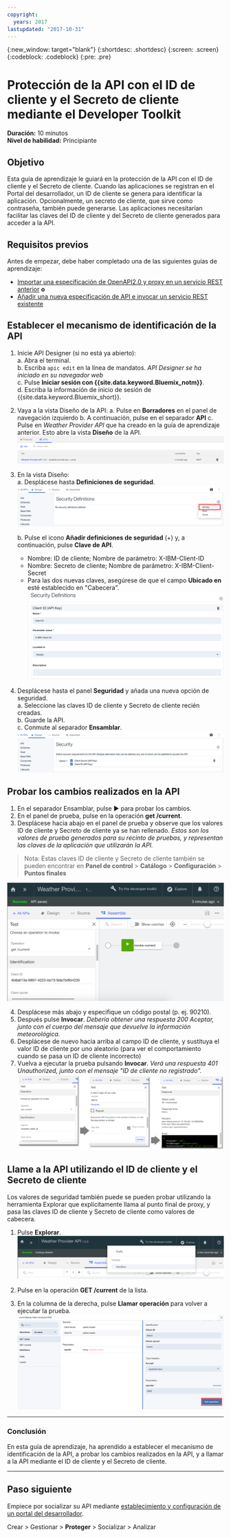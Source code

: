 ```yaml
---
copyright:
  years: 2017
lastupdated: "2017-10-31"
---
```


{:new_window: target="blank"}
{:shortdesc: .shortdesc}
{:screen: .screen}
{:codeblock: .codeblock}
{:pre: .pre}

# Protección de la API con el ID de cliente y el Secreto de cliente mediante el Developer Toolkit


**Duración:** 10 minutos  
**Nivel de habilidad:** Principiante


## Objetivo

Esta guía de aprendizaje le guiará en la protección de la API con el ID de cliente y el Secreto de cliente. Cuando las aplicaciones se registran en el Portal del desarrollador, un ID de cliente se genera para identificar la aplicación. Opcionalmente, un secreto de cliente, que sirve como contraseña, también puede generarse. Las aplicaciones necesitarían facilitar las claves del ID de cliente y del Secreto de cliente generados para acceder a la API.


## Requisitos previos
Antes de empezar, debe haber completado una de las siguientes guías de aprendizaje:
- [Importar una especificación de OpenAPI2.0 y proxy en un servicio REST anterior](tut_rest_landing.html) **o**  
- [Añadir una nueva especificación de API e invocar un servicio REST existente](tut_rest_landing.html)


## Establecer el mecanismo de identificación de la API

1. Inicie API Designer (si no está ya abierto):  
   a. Abra el terminal.  
   b. Escriba `apic edit` en la línea de mandatos. _API Designer se ha iniciado en su navegador web_    
   c. Pulse **Iniciar sesión con {{site.data.keyword.Bluemix_notm}}**.  
   d. Escriba la información de inicio de sesión de {{site.data.keyword.Bluemix_short}}.  

2. Vaya a la vista Diseño de la API:
    a. Pulse en **Borradores** en el panel de navegación izquierdo 
    b. A continuación, pulse en el separador **API**
    c. Pulse en _Weather Provider API_ que ha creado en la guía de aprendizaje anterior. Esto abre la vista **Diseño** de la API.  
    ![](images/1_goto_drafts_api.png)  

3. En la vista Diseño:  
   a. Desplácese hasta **Definiciones de seguridad**.  
    ![](images/1b.png) 

   b. Pulse el icono **Añadir definiciones de seguridad** (+) y, a continuación, pulse **Clave de API**.  
      - Nombre: ID de cliente; Nombre de parámetro: X-IBM-Client-ID  
      - Nombre: Secreto de cliente; Nombre de parámetro: X-IBM-Client-Secret  
      - Para las dos nuevas claves, asegúrese de que el campo **Ubicado en** esté establecido en "Cabecera".  
      ![](images/2a.png)    

4. Desplácese hasta el panel **Seguridad** y añada una nueva opción de seguridad.  
   a. Seleccione las claves ID de cliente y Secreto de cliente recién creadas.  
   b. Guarde la API.  
   c. Conmute al separador **Ensamblar**.  
    ![](images/3a.png) 

## Probar los cambios realizados en la API

1. En el separador Ensamblar, pulse ► para probar los cambios.
2. En el panel de prueba, pulse en la operación **get /current**.
3. Desplácese hacia abajo en el panel de prueba y observe que los valores ID de cliente y Secreto de cliente ya se han rellenado. _Estos son los valores de prueba generados para su recinto de pruebas, y representan las claves de la aplicación que utilizarán la API._  
> Nota: Estas claves ID de cliente y Secreto de cliente también se pueden encontrar en **Panel de control** > **Catálogo** > **Configuración** > **Puntos finales**  

 ![](images/test_api_keys_1.png)

4. Desplácese más abajo y especifique un código postal (p. ej. 90210). 
5. Después pulse **Invocar**. _Debería obtener una respuesta 200 Aceptar, junto con el cuerpo del mensaje que devuelve la información meteorológica._  
6. Desplácese de nuevo hacia arriba al campo ID de cliente, y sustituya el valor ID de cliente por uno aleatorio (para ver el comportamiento cuando se pasa un ID de cliente incorrecto)  
7. Vuelva a ejecutar la prueba pulsando **Invocar**. _Verá una respuesta 401 Unauthorized, junto con el mensaje "ID de cliente no registrado"._  
  ![](images/test_api_keys_3.png)  
  

## Llame a la API utilizando el ID de cliente y el Secreto de cliente

Los valores de seguridad también puede se pueden probar utilizando la herramienta Explorar que explícitamente llama al punto final de proxy, y pasa las claves ID de cliente y Secreto de cliente como valores de cabecera.


1. Pulse **Explorar**.
    ![](images/explore_1.png)

2. Pulse en la operación **GET /current** de la lista.  

3. En la columna de la derecha, pulse **Llamar operación** para volver a ejecutar la prueba.  
    ![](images/4.png)  
    
---

### Conclusión
En esta guía de aprendizaje, ha aprendido a establecer el mecanismo de identificación de la API, a probar los cambios realizados en la API, y a llamar a la API mediante el ID de cliente y el Secreto de cliente. 

---

## Paso siguiente

Empiece por socializar su API mediante [establecimiento y configuración de un portal del desarrollador](tut_config_dev_portal.html).

Crear > Gestionar > **Proteger** > Socializar > Analizar
